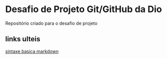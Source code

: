 # Desafio de Projeto Git/GitHub da Dio
Repositório criado para o desafio de projeto
## links ulteis
[sintaxe basica markdown](http://www.markdownguide.org/basic-syntax/)
